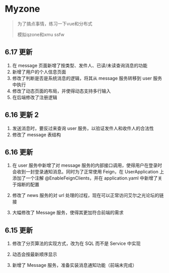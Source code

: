 # Myzone

> 为了搞点事情，练习一下vue和分布式
>
> 模拟qzone和xmu ssfw

## 6.17 更新

1. 在 message 页面新增了按类型、发件人、已读/未读查询消息的功能
2. 新增了用户的个人信息页面
3. 修改了判断是否是系统消息的逻辑，将其从 message 服务转移到 user 服务中执行
4. 修改了动态页面的布局，并使得动态支持多行输入
5. 在后端修改了注册逻辑

## 6.16 更新 2

1. 发送消息时，要反过来查询 user 服务，以验证发件人和收件人的合法性
2. 修改了 message 表结构

## 6.16 更新

1. 在 user 服务中新增了对 message 服务的内部接口调用，使得用户在登录时会收到一封登录通知消息。同时为了正常使用 Feign，在 UserApplication 上添加了一个注解 @EnableFeignClients，并在 application.yaml 中新增了关于熔断的配置

2. 修改了 news 服务的对 url 处理的过程，现在可以正常访问艾尔之光论坛的链接

3. 大幅修改了 Message 服务，使得其更加符合前端的需求

## 6.15 更新

1. 修改了分页算法的实现方式，改为在 SQL 而不是 Service 中实现

2. 动态会按最新顺序显示

3. 新增了 Message 服务，准备实装消息通知功能（前端未完成）